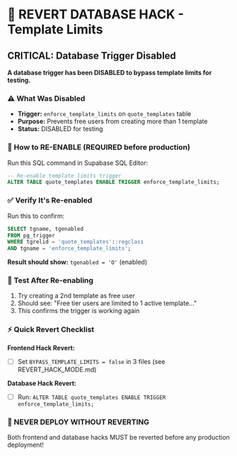# 🚨 REVERT DATABASE HACK - Template Limits

## CRITICAL: Database Trigger Disabled

**A database trigger has been DISABLED to bypass template limits for testing.**

### ⚠️ What Was Disabled

- **Trigger:** `enforce_template_limits` on `quote_templates` table
- **Purpose:** Prevents free users from creating more than 1 template
- **Status:** DISABLED for testing

### 🔄 How to RE-ENABLE (REQUIRED before production)

Run this SQL command in Supabase SQL Editor:

```sql
-- Re-enable template limits trigger
ALTER TABLE quote_templates ENABLE TRIGGER enforce_template_limits;
```

### ✅ Verify It's Re-enabled

Run this to confirm:

```sql
SELECT tgname, tgenabled
FROM pg_trigger
WHERE tgrelid = 'quote_templates'::regclass
AND tgname = 'enforce_template_limits';
```

**Result should show:** `tgenabled = 'O'` (enabled)

### 🧪 Test After Re-enabling

1. Try creating a 2nd template as free user
2. Should see: "Free tier users are limited to 1 active template..."
3. This confirms the trigger is working again

### ⚡ Quick Revert Checklist

**Frontend Hack Revert:**

- [ ] Set `BYPASS_TEMPLATE_LIMITS = false` in 3 files (see REVERT_HACK_MODE.md)

**Database Hack Revert:**

- [ ] Run: `ALTER TABLE quote_templates ENABLE TRIGGER enforce_template_limits;`

### 🚨 NEVER DEPLOY WITHOUT REVERTING

Both frontend and database hacks MUST be reverted before any production deployment!

